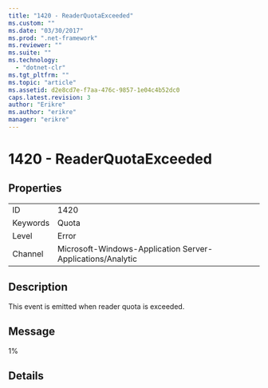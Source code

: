 ```yaml
---
title: "1420 - ReaderQuotaExceeded"
ms.custom: ""
ms.date: "03/30/2017"
ms.prod: ".net-framework"
ms.reviewer: ""
ms.suite: ""
ms.technology: 
  - "dotnet-clr"
ms.tgt_pltfrm: ""
ms.topic: "article"
ms.assetid: d2e8cd7e-f7aa-476c-9857-1e04c4b52dc0
caps.latest.revision: 3
author: "Erikre"
ms.author: "erikre"
manager: "erikre"
---
```

# 1420 - ReaderQuotaExceeded
## Properties  
  
|||  
|-|-|  
|ID|1420|  
|Keywords|Quota|  
|Level|Error|  
|Channel|Microsoft-Windows-Application Server-Applications/Analytic|  
  
## Description  
 This event is emitted when reader quota is exceeded.  
  
## Message  
 1%  
  
## Details

